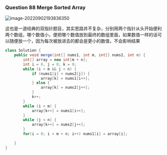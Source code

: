 ### Question 88 Merge Sorted Array

![image-20220902193836350](C:\Users\jason\AppData\Roaming\Typora\typora-user-images\image-20220902193836350.png)

这也是一道经典的双指针题目，其实思路并不复杂，分别用两个指针从头开始便利两个数组，哪个数值小，便把哪个数值放到最终的数组里面，如果数值一样的话可以随便放一个，因为每次被放进去的都会是更小的数值，不会影响结果

~~~java
class Solution {
    public void merge(int[] nums1, int m, int[] nums2, int n) {
        int[] array = new int[m + n];
        int i = 0, j = 0, k = 0;
        while (i < m && j < n) {
            if (nums1[i] < nums2[j]) {
                array[k] = nums1[i++];
            } else {
                array[k] = nums2[j++];
            }
            k++;
        }
        while (i < m) {
            array[k++] = nums1[i++];
        }
        while (j < n) {
            array[k++] = nums2[j++];
        }
        for(i = 0; i < m + n; i++) nums1[i] = array[i];
        
    }
}
~~~

